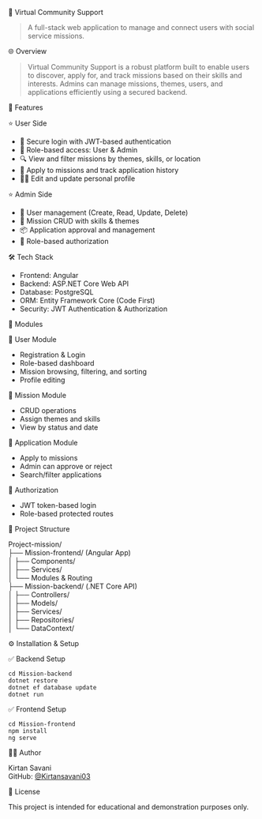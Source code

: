 🌟 Virtual Community Support

> A full-stack web application to manage and connect users with social service missions.

🌐 Overview

> Virtual Community Support is a robust platform built to enable users to discover, apply for, and track missions based on their skills and interests. Admins can manage missions, themes, users, and applications efficiently using a secured backend.

🚀 Features

⭐ User Side
- 🔐 Secure login with JWT-based authentication
- 👥 Role-based access: User & Admin
- 🔍 View and filter missions by themes, skills, or location
- 📄 Apply to missions and track application history
- 🧑‍💼 Edit and update personal profile

⭐ Admin Side
- 🧾 User management (Create, Read, Update, Delete)
- 🎯 Mission CRUD with skills & themes
- 📦 Application approval and management
- 🔐 Role-based authorization

🛠️ Tech Stack

- Frontend: Angular  
- Backend: ASP.NET Core Web API  
- Database: PostgreSQL  
- ORM: Entity Framework Core (Code First)  
- Security: JWT Authentication & Authorization  

🧩 Modules

🔹 User Module
- Registration & Login
- Role-based dashboard
- Mission browsing, filtering, and sorting
- Profile editing

🔹 Mission Module
- CRUD operations
- Assign themes and skills
- View by status and date

🔹 Application Module
- Apply to missions
- Admin can approve or reject
- Search/filter applications

🔹 Authorization
- JWT token-based login
- Role-based protected routes

📂 Project Structure

Project-mission/  
├── Mission-frontend/       (Angular App)  
│   ├── Components/  
│   ├── Services/  
│   └── Modules & Routing  
├── Mission-backend/        (.NET Core API)  
│   ├── Controllers/  
│   ├── Models/  
│   ├── Services/  
│   ├── Repositories/  
│   └── DataContext/

⚙️ Installation & Setup

✅ Backend Setup
```
cd Mission-backend
dotnet restore
dotnet ef database update
dotnet run
```

✅ Frontend Setup
```
cd Mission-frontend
npm install
ng serve
```

👨‍💻 Author

Kirtan Savani  
GitHub: [@Kirtansavani03](https://github.com/Kirtansavani03)

📃 License

This project is intended for educational and demonstration purposes only.
